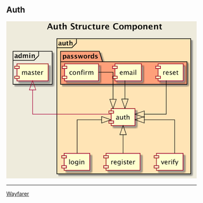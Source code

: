 Auth
-

![](../../../images/views/auth/authStructureComponent.png)
***
[Wayfarer](../../../../README.md)
